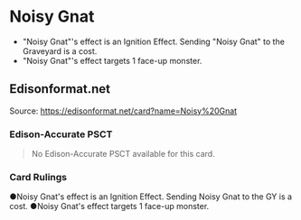 # Noisy Gnat

*   "Noisy Gnat"'s effect is an Ignition Effect. Sending "Noisy Gnat" to the Graveyard is a cost.
*   "Noisy Gnat"'s effect targets 1 face-up monster.

## Edisonformat.net

Source: https://edisonformat.net/card?name=Noisy%20Gnat

### Edison-Accurate PSCT

> No Edison-Accurate PSCT available for this card.

### Card Rulings

●Noisy Gnat's effect is an Ignition Effect. Sending Noisy Gnat to the GY is a cost.
●Noisy Gnat's effect targets 1 face-up monster.
            